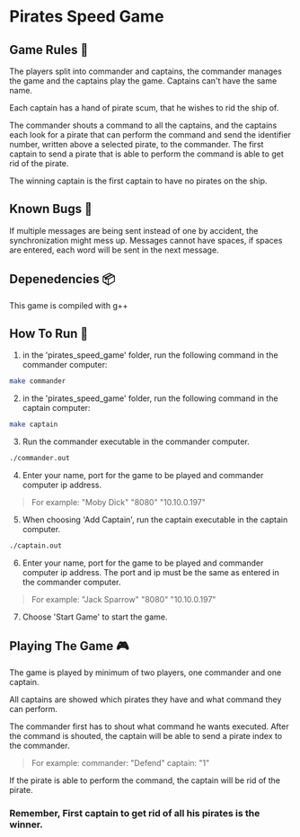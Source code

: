 # Pirates Speed Game

## Game Rules 📃
The players split into commander and captains,
the commander manages the game and the captains play the game.
Captains can't have the same name.

Each captain has a hand of pirate scum, that he wishes to rid the ship of.

The commander shouts a command to all the captains, and the captains each look 
for a pirate that can perform the command and send the identifier number, written above a selected pirate, to the commander.
The first captain to send a pirate that is able to perform the command is able to
get rid of the pirate.

The winning captain is the first captain to have no pirates on the ship.

## Known Bugs 🐛
If multiple messages are being sent instead of one by accident, the synchronization might mess up.
Messages cannot have spaces, if spaces are entered, each word will be sent in the next message.

## Depenedencies 📦
This game is compiled with g++

## How To Run 🚀
1. in the 'pirates_speed_game' folder, run the following command in the commander computer:

```bash
make commander
```

2. in the 'pirates_speed_game' folder, run the following command in the captain computer:

```bash
make captain
```

3. Run the commander executable in the commander computer.

```bash
./commander.out
```

4. Enter your name, port for the game to be played and commander computer ip address.

>   For example: "Moby Dick" "8080" "10.10.0.197"

5. When choosing 'Add Captain', run the captain executable in the captain computer.

```bash
./captain.out
```

6. Enter your name, port for the game to be played and commander computer ip address.
   The port and ip must be the same as entered in the commander computer.

>   For example: "Jack Sparrow" "8080" "10.10.0.197"

7. Choose 'Start Game' to start the game.

## Playing The Game 🎮

The game is played by minimum of two players, one commander and one captain.

All captains are showed which pirates they have and what command they can perform.

The commander first has to shout what command he wants executed.
After the command is shouted, the captain will be able to send a pirate index to the commander.

>   For example: commander: "Defend" captain: "1"

If the pirate is able to perform the command, the captain will be rid of the pirate.


###   Remember, First captain to get rid of all his pirates is the winner.


